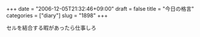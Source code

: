 +++
date = "2006-12-05T21:32:46+09:00"
draft = false
title = "今日の格言"
categories = ["diary"]
slug = "1898"
+++

セルを結合する暇があったら仕事しろ
